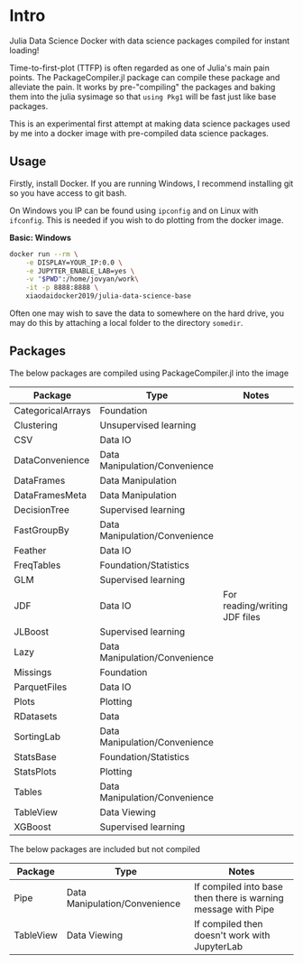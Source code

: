 # Intro
Julia Data Science Docker with data science packages compiled for instant loading!

Time-to-first-plot (TTFP) is often regarded as one of Julia's main pain points. The PackageCompiler.jl package can compile these package and alleviate the pain. It works by pre-"compiling" the packages and baking them into the julia sysimage so that `using Pkg1` will be fast just like base packages.

This is an experimental first attempt at making data science packages used by me into a docker image with pre-compiled data science packages.

## Usage

Firstly, install Docker. If you are running Windows, I recommend installing git so you have access to git bash.

On Windows you IP can be found using `ipconfig` and on Linux with `ifconfig`. This is needed if you wish to do plotting from the docker image.


**Basic: Windows**
```bash
docker run --rm \
	-e DISPLAY=YOUR_IP:0.0 \
	-e JUPYTER_ENABLE_LAB=yes \
	-v "$PWD":/home/jovyan/work\
	-it -p 8888:8888 \
	xiaodaidocker2019/julia-data-science-base
```

Often one may wish to save the data to somewhere on the hard drive, you may do this by attaching a local folder to the directory `somedir`.

## Packages

The below packages are compiled using PackageCompiler.jl into the image

| Package           | Type                          | Notes                         |
|-------------------|-------------------------------|-------------------------------|
| CategoricalArrays | Foundation                    |                               |
| Clustering        | Unsupervised learning         |                               |
| CSV               | Data IO                       |                               |
| DataConvenience   | Data Manipulation/Convenience |                               |
| DataFrames        | Data Manipulation             |                               |
| DataFramesMeta    | Data Manipulation             |                               |
| DecisionTree      | Supervised learning           |                               |
| FastGroupBy       | Data Manipulation/Convenience |                               |
| Feather           | Data IO                       |                               |
| FreqTables        | Foundation/Statistics         |                               |
| GLM               | Supervised learning           |                               |
| JDF               | Data IO                       | For reading/writing JDF files |
| JLBoost           | Supervised learning           |                               |
| Lazy              | Data Manipulation/Convenience |                               |
| Missings          | Foundation                    |                               |
| ParquetFiles      | Data IO                       |                               |
| Plots             | Plotting                      |                               |
| RDatasets         | Data                          |                               |
| SortingLab        | Data Manipulation/Convenience |                               |
| StatsBase         | Foundation/Statistics         |                               |
| StatsPlots        | Plotting                      |                               |
| Tables            | Data Manipulation/Convenience |                               |
| TableView         | Data Viewing                  |                               |
| XGBoost           | Supervised learning           |                               |


The below packages are included but not compiled

| Package | Type | Notes |
| -- | -- | -- |
| Pipe | Data Manipulation/Convenience | If compiled into base then there is warning message with Pipe |
| TableView | Data Viewing | If compiled then doesn't work with JupyterLab |
